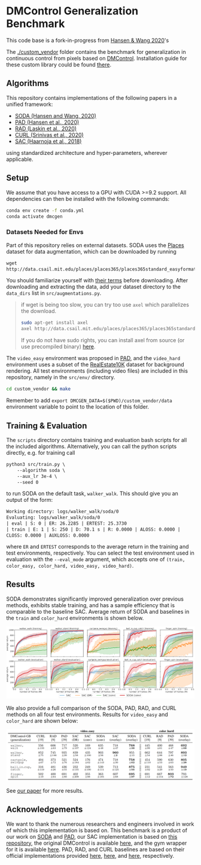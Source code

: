 # DMControl Generalization Benchmark
This code base is a fork-in-progress from [Hansen & Wang 2020](https://arxiv.org/abs/2011.13389)'s 

The [./custom_vendor](./custom_vendor) folder contains the benchmark for generalization in continuous control from pixels based on [DMControl](https://github.com/deepmind/dm_control). Installation guide for these custom library could be found [there](./custom_vendor).

 

## Algorithms

This repository contains implementations of the following papers in a unified framework:

- [SODA (Hansen and Wang, 2020)](https://arxiv.org/abs/2011.13389)
- [PAD (Hansen et al., 2020)](https://arxiv.org/abs/2007.04309)
- [RAD (Laskin et al., 2020)](https://arxiv.org/abs/2004.14990)
- [CURL (Srinivas et al., 2020)](https://arxiv.org/abs/2004.04136)
- [SAC (Haarnoja et al., 2018)](https://arxiv.org/abs/1812.05905)

using standardized architecture and hyper-parameters, wherever applicable. 

## Setup

We assume that you have access to a GPU with CUDA >=9.2 support. All dependencies can then be installed with the following commands:

```bash
conda env create -f conda.yml
conda activate dmcgen
```

### Datasets Needed for Envs

Part of this repository relies on external datasets. SODA uses the [Places](http://places2.csail.mit.edu/download.html) dataset for data augmentation, which can be downloaded by running

```
wget http://data.csail.mit.edu/places/places365/places365standard_easyformat.tar
```

You should familiarize yourself with [their terms](http://places2.csail.mit.edu/download.html) before downloading. After downloading and extracting the data, add your dataset directory to the `data_dirs` list in `src/augmentations.py`.

> if wget is being too slow, you can try too use `axel` which parallelizes the download.
>
> ```bash
> sudo apt-get install axel
> axel http://data.csail.mit.edu/places/places365/places365standard_easyformat.tar
> ```
>
> If you do not have sudo rights, you can install axel from source (or use precompiled binary) [here](https://github.com/axel-download-accelerator/axel).

The `video_easy` environment was proposed in [PAD](https://github.com/nicklashansen/policy-adaptation-during-deployment), and the `video_hard` environment uses a subset of the [RealEstate10K](https://google.github.io/realestate10k/) dataset for background rendering. All test environments (including video files) are included in this repository, namely in the `src/env/` directory.

```bash
cd custom_vendor && make
```

Remember to add `export DMCGEN_DATA=$($PWD)/custom_vendor/data` environment variable to point to the location of this folder.


## Training & Evaluation

The `scripts` directory contains training and evaluation bash scripts for all the included algorithms. Alternatively, you can call the python scripts directly, e.g. for training call

```
python3 src/train.py \
    --algorithm soda \
    --aux_lr 3e-4 \
    --seed 0
```

to run SODA on the default task, `walker_walk`. This should give you an output of the form:

```
Working directory: logs/walker_walk/soda/0
Evaluating: logs/walker_walk/soda/0
| eval | S: 0 | ER: 26.2285 | ERTEST: 25.3730
| train | E: 1 | S: 250 | D: 70.1 s | R: 0.0000 | ALOSS: 0.0000 | CLOSS: 0.0000 | AUXLOSS: 0.0000
```
where `ER` and `ERTEST` corresponds to the average return in the training and test environments, respectively. You can select the test environment used in evaluation with the `--eval_mode` argument, which accepts one of `(train, color_easy, color_hard, video_easy, video_hard)`.


## Results

SODA demonstrates significantly improved generalization over previous methods, exhibits stable training, and has a sample efficiency that is comparable to the baseline SAC. Average return of SODA and baselines in the `train` and `color_hard` environments is shown below.

![soda curves results](figures/results_curves.png)

We also provide a full comparison of the SODA, PAD, RAD, and CURL methods on all four test environments. Results for `video_easy` and `color_hard` are shown below:

![soda table results](figures/results_table.png)

See [our paper](https://arxiv.org/abs/2011.13389) for more results.


## Acknowledgements

We want to thank the numerous researchers and engineers involved in work of which this implementation is based on. This benchmark is a product of our work on [SODA](https://arxiv.org/abs/2011.13389) and [PAD](https://arxiv.org/abs/2007.04309), our SAC implementation is based on [this repository](https://github.com/denisyarats/pytorch_sac_ae), the original DMControl is available [here](https://github.com/deepmind/dm_control), and the gym wrapper for it is available [here](https://github.com/denisyarats/dmc2gym). PAD, RAD, and CURL baselines are based on their official implementations provided [here](https://github.com/nicklashansen/policy-adaptation-during-deployment), [here](https://github.com/MishaLaskin/rad), and [here](https://github.com/MishaLaskin/curl), respectively.
